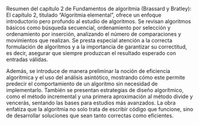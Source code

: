 Resumen del capítulo 2 de Fundamentos de algoritmia (Brassard y Bratley):
El capítulo 2, titulado “Algoritmia elemental”, ofrece un enfoque introductorio pero profundo al estudio de algoritmos. Se revisan algoritmos básicos como búsqueda secuencial, ordenamiento por selección y ordenamiento por inserción, analizando el número de comparaciones y movimientos que realizan. Se presta especial atención a la correcta formulación de algoritmos y a la importancia de garantizar su correctitud, es decir, asegurar que siempre produzcan el resultado esperado con entradas válidas.

Además, se introduce de manera preliminar la noción de eficiencia algorítmica y el uso del análisis asintótico, mostrando cómo este permite predecir el comportamiento de un algoritmo sin necesidad de implementarlo. También se presentan estrategias de diseño algorítmico, como el método incremental y una primera aproximación al método divide y vencerás, sentando las bases para estudios más avanzados. La obra enfatiza que la algoritmia no solo trata de escribir código que funcione, sino de desarrollar soluciones que sean tanto correctas como eficientes.
